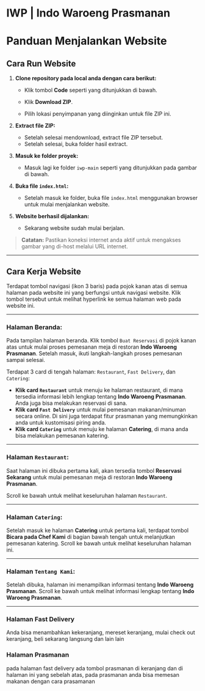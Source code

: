 # IWP | Indo Waroeng Prasmanan 
# Panduan Menjalankan Website

## Cara Run Website

1. **Clone repository pada local anda dengan cara berikut:**
   - Klik tombol **Code** seperti yang ditunjukkan di bawah.
   
   
   - Klik **Download ZIP**.


   - Pilih lokasi penyimpanan yang diinginkan untuk file ZIP ini.


2. **Extract file ZIP:**
   - Setelah selesai mendownload, extract file ZIP tersebut.
   - Setelah selesai, buka folder hasil extract.


3. **Masuk ke folder proyek:**
   - Masuk lagi ke folder `iwp-main` seperti yang ditunjukkan pada gambar di bawah.

4. **Buka file `index.html`:**
   - Setelah masuk ke folder, buka file `index.html` menggunakan browser untuk mulai menjalankan website.


5. **Website berhasil dijalankan:**
   - Sekarang website sudah mulai berjalan.


> **Catatan:**
> Pastikan koneksi internet anda aktif untuk mengakses gambar yang di-host melalui URL internet.

---

## Cara Kerja Website

Terdapat tombol navigasi (ikon 3 baris) pada pojok kanan atas di semua halaman pada website ini yang berfungsi untuk navigasi website. Klik tombol tersebut untuk melihat hyperlink ke semua halaman web pada website ini.

---

### Halaman Beranda:

Pada tampilan halaman beranda. Klik tombol `Buat Reservasi` di pojok kanan atas untuk mulai proses pemesanan meja di restoran **Indo Waroeng Prasmanan**. Setelah masuk, ikuti langkah-langkah proses pemesanan sampai selesai. 

Terdapat 3 card di tengah halaman: `Restaurant`, `Fast Delivery`, dan `Catering`:
- **Klik card `Restaurant`** untuk menuju ke halaman restaurant, di mana tersedia informasi lebih lengkap tentang **Indo Waroeng Prasmanan**. Anda juga bisa melakukan reservasi di sana.
- **Klik card `Fast Delivery`** untuk mulai pemesanan makanan/minuman secara online. Di sini juga terdapat fitur prasmanan yang memungkinkan anda untuk kustomisasi piring anda.
- **Klik card `Catering`** untuk menuju ke halaman **Catering**, di mana anda bisa melakukan pemesanan katering.

---

### Halaman `Restaurant`:
Saat halaman ini dibuka pertama kali, akan tersedia tombol **Reservasi Sekarang** untuk mulai pemesanan meja di restoran **Indo Waroeng Prasmanan**.


Scroll ke bawah untuk melihat keseluruhan halaman `Restaurant`.

---

### Halaman `Catering`:
Setelah masuk ke halaman **Catering** untuk pertama kali, terdapat tombol **Bicara pada Chef Kami** di bagian bawah tengah untuk melanjutkan pemesanan katering. Scroll ke bawah untuk melihat keseluruhan halaman ini.

---

### Halaman `Tentang Kami`:
Setelah dibuka, halaman ini menampilkan informasi tentang **Indo Waroeng Prasmanan**. Scroll ke bawah untuk melihat informasi lengkap tentang **Indo Waroeng Prasmanan**.

---

### Halaman Fast Delivery
Anda bisa menambahkan kekeranjang, mereset keranjang, mulai check out keranjang, beli sekarang langsung dan lain lain
### Halaman Prasmanan
pada halaman fast delivery ada tombol prasmanan di keranjang dan di halaman ini yang sebelah atas, pada prasmanan anda bisa memesan makanan dengan cara prasamanan


